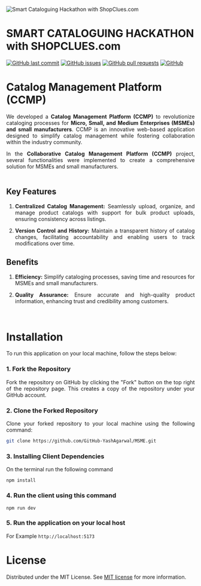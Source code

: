 ![Smart Cataloguing Hackathon with ShopClues.com](https://i.postimg.cc/ryrJB4y2/Whats-App-Image-2024-03-15-at-17-30-22-5fb0c813.jpg)
 
# SMART CATALOGUING HACKATHON with SHOPCLUES.com

[![GitHub last commit](https://img.shields.io/github/last-commit/GitHub-YashAgarwal/MSME)](https://img.shields.io/github/last-commit/GitHub-YashAgarwal/MSME)
[![GitHub issues](https://img.shields.io/github/issues-raw/GitHub-YashAgarwal/MSME)](https://img.shields.io/github/issues-raw/GitHub-YashAgarwal/MSME)
[![GitHub pull requests](https://img.shields.io/github/issues-pr/GitHub-YashAgarwal/MSME)](https://img.shields.io/github/issues-pr/GitHub-YashAgarwal/MSME)
[![GitHub](https://img.shields.io/github/license/GitHub-YashAgarwal/MSME)](https://img.shields.io/github/license/GitHub-YashAgarwal/MSME)

# Catalog Management Platform (CCMP)

<div align="justify">
We developed a <b>Catalog Management Platform (CCMP)</b> to revolutionize cataloging processes for <b>Micro, Small, and Medium Enterprises (MSMEs) and small manufacturers</b>. CCMP is an innovative web-based application designed to simplify catalog management while fostering collaboration within the industry community.

In the <b>Collaborative Catalog Management Platform (CCMP)</b> project, several functionalities were implemented to create a comprehensive solution for MSMEs and small manufacturers. 
<br><br>

## Key Features

1. <b>Centralized Catalog Management:</b> Seamlessly upload, organize, and manage product catalogs with support for bulk product uploads, ensuring consistency across listings.

2. <b>Version Control and History:</b> Maintain a transparent history of catalog changes, facilitating accountability and enabling users to track modifications over time.

## Benefits

1. <b>Efficiency:</b> Simplify cataloging processes, saving time and resources for MSMEs and small manufacturers.

2. <b>Quality Assurance:</b> Ensure accurate and high-quality product information, enhancing trust and credibility among customers.

<br>
 
# Installation

To run this application on your local machine, follow the steps below:


### 1. Fork the Repository
Fork the repository on GitHub by clicking the "Fork" button on the top right of the repository page. This creates a copy of the repository under your GitHub account.

### 2. Clone the Forked Repository
Clone your forked repository to your local machine using the following command:
```sh
git clone https://github.com/GitHub-YashAgarwal/MSME.git
```

### 3. Installing Client Dependencies
On the terminal run the following command
```shell
npm install
```

### 4. Run the client using this command
```shell
npm run dev
```

### 5. Run the application on your local host
For Example
``
http://localhost:5173
``


# License

Distributed under the MIT License. See [MIT license](./LICENSE) for more information.

</div>

